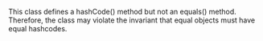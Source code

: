 This class defines a hashCode() method but not an equals() method.  Therefore, the class may violate the invariant that equal objects must have equal hashcodes.